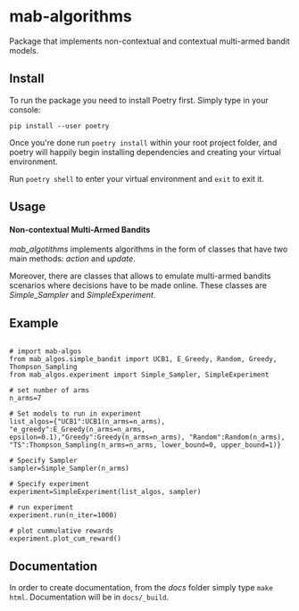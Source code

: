# mab-algorithms

Package that implements non-contextual and contextual multi-armed bandit models.

## Install

To run the package you need to install Poetry first. Simply type in your console:

`pip install --user poetry`

Once you're done run `poetry install` within your root project folder, and poetry will happily begin installing
dependencies and creating your virtual environment.

Run `poetry shell` to enter your virtual environment and `exit` to exit it.

## Usage

#### Non-contextual Multi-Armed Bandits

_mab_algotithms_ implements algorithms in the form of classes that have two main methods: _action_ and _update_.

Moreover, there are classes that allows to emulate multi-armed bandits scenarios where decisions have to be made online. These classes are _Simple_Sampler_ and _SimpleExperiment_.

## Example

```

# import mab-algos
from mab_algos.simple_bandit import UCB1, E_Greedy, Random, Greedy, Thompson_Sampling
from mab_algos.experiment import Simple_Sampler, SimpleExperiment

# set number of arms
n_arms=7

# Set models to run in experiment
list_algos={"UCB1":UCB1(n_arms=n_arms), "e_greedy":E_Greedy(n_arms=n_arms, epsilon=0.1),"Greedy":Greedy(n_arms=n_arms), "Random":Random(n_arms), "TS":Thompson_Sampling(n_arms=n_arms, lower_bound=0, upper_bound=1)}

# Specify Sampler
sampler=Simple_Sampler(n_arms)

# Specify experiment
experiment=SimpleExperiment(list_algos, sampler)

# run experiment
experiment.run(n_iter=1000)

# plot cummulative rewards
experiment.plot_cum_reward()

```

## Documentation
 In order to create documentation, from the _docs_ folder simply type `make html`. Documentation will be in `docs/_build`.
